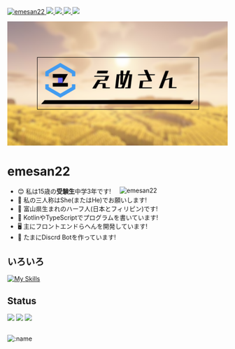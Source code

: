<p align="left">
  <a href="https://github.com/emesan22/emesan22/">
    <img src="https://komarev.com/ghpvc/?username=emesan22" alt="emesan22" />
  </a>
  <a href="https://x.com/emsn_ck">
    <img height="20" src="https://img.shields.io/twitter/follow/emsn_ck?style=flat&logo=X&color=%23fff" />
  </a>
  <a href="https://github.com/emesan22">
    <img height="20" src="https://img.shields.io/github/followers/emesan22?label=follow&logo=github&style=flat" />
  </a>
  <a href="https://www.reddit.com/user/emesan22">
    <img height="20" src="https://img.shields.io/reddit/user-karma/combined/emesan22?label=Reddit&logo=reddit&style=flat" />
  </a>
  <a href="https://ja.stackoverflow.com/users/58285/emesan">
    <img height="20" src="https://img.shields.io/stackexchange/stackoverflow/r/22785627?label=StackOverflow&logo=stack-overflow&style=flat" />
  </a>
</p>

![emesan](./img/backimg.png)
# emesan22
<p><img align="right" width="49%" src="https://github-readme-stats-self-three-47.vercel.app/api?username=emesan22&count_private=true&show_icons=true&theme=github_white" alt="emesan22" /></p>

- 😊 私は15歳の**受験生**中学3年です!
- 💬 私の三人称はShe(またはHe)でお願いします!
- 🗾 富山県生まれのハーフ人(日本とフィリピン)です!
- 📃 KotlinやTypeScriptでプログラムを書いています!
- 🖥️ 主にフロントエンドらへんを開発しています!
- 🤖 たまにDiscrd Botを作っています!
## いろいろ
[![My Skills](https://skillicons.dev/icons?i=html,css,js,ts,nodejs,react,nextjs,materialui,tailwind,kotlin,java,gradle,git,github,discord,bots,bash,vscode,idea,vercel,misskey,cloudflare)](https://skillicons.dev)
## Status
![](http://github-profile-summary-cards.vercel.app/api/cards/stats?username=emesan22)
 ![](http://github-profile-summary-cards.vercel.app/api/cards/most-commit-language?username=emesan22&theme=default)
 ![](http://github-profile-summary-cards.vercel.app/api/cards/profile-details?username=emesan22) 
##
 ![:name](https://moe-counter.glitch.me/get/@emesan22?theme=moebooru)
